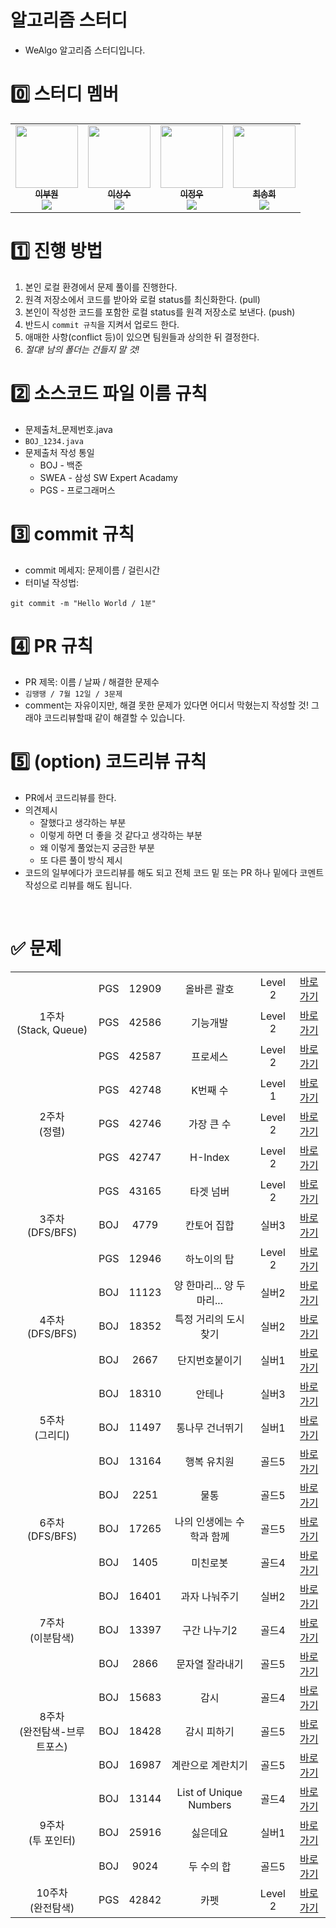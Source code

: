 # 알고리즘 스터디
* WeAlgo 알고리즘 스터디입니다.

# 0️⃣ 스터디 멤버
<table>
    <tr>
        <td align="center">
	    <a href="https://https://github.com/leebuwon">
	    	<img src="https://github.com/we-algo/weAlgo/assets/96781855/49cb083f-cd7e-4408-9fa4-6b1aa3945757?v=4?s=100" width="100px;" alt=""/>
	    	<br/>
	    	<sub>
	    	<b>이부원</b>
	    	<br/>
	    	<img src="https://us-central1-progress-markdown.cloudfunctions.net/progress/100"/>
	        </sub>
	    </a>
	    <br />
	</td>
        <td align="center">
	    <a href="https://github.com/tkdtn4657">
	    	<img src="https://github.com/we-algo/weAlgo/assets/96781855/04500ca4-4a8d-4f2c-8531-f094bde9f16e?v=4?s=100" width="100px;" alt=""/>
	    	<br/>
	    	<sub>
	    	<b>이상수</b>
	    	<br/>
	    	<img src="https://us-central1-progress-markdown.cloudfunctions.net/progress/100"/>
	        </sub>
	    </a>
	    <br />
	</td>
        <td align="center">
	    <a href="https://github.com/JWbase">
	    	<img src="https://github.com/we-algo/weAlgo/assets/96781855/10dbfc32-3972-474c-84f0-e84f96650862?v=4?s=100" width="100px;" alt=""/>
	    	<br/>
	    	<sub>
	    	<b>이정우</b>
	    	<br/>
	    	<img src="https://us-central1-progress-markdown.cloudfunctions.net/progress/100"/>
	        </sub>
	    </a>
	    <br />
	</td>
	<td align="center">
	    <a href="https://github.com/songhee1">
	    	<img src="https://github.com/we-algo/weAlgo/assets/96781855/cba72086-b0f3-4153-b9cc-e208fd21f6ec?v=4?s=100" width="100px;" alt=""/>
	    	<br/>
	    	<sub>
	    	<b>최송희</b>
	    	<br/>
	    	<img src="https://us-central1-progress-markdown.cloudfunctions.net/progress/100"/>
	        </sub>
	    </a>
	    <br />
	</td>
    </tr>
</table>


# 1️⃣ 진행 방법
1. 본인 로컬 환경에서 문제 풀이를 진행한다.
2. 원격 저장소에서 코드를 받아와 로컬 status를 최신화한다. (pull)
3. 본인이 작성한 코드를 포함한 로컬 status를 원격 저장소로 보낸다. (push)
4. 반드시 `commit 규칙`을 지켜서 업로드 한다.
5. 애매한 사항(conflict 등)이 있으면 팀원들과 상의한 뒤 결정한다. 
6. *절대! 남의 폴더는 건들지 말 것!*


# 2️⃣ 소스코드 파일 이름 규칙
* 문제출처_문제번호.java
* `BOJ_1234.java`
* 문제출처 작성 통일
	* BOJ - 백준
	* SWEA - 삼성 SW Expert Acadamy
	* PGS - 프로그래머스


# 3️⃣ commit 규칙
* commit 메세지: 문제이름 / 걸린시간
* 터미널 작성법:
```
git commit -m "Hello World / 1분"
```


# 4️⃣ PR 규칙
* PR 제목: 이름 / 날짜 / 해결한 문제수
* `김땡땡 / 7월 12일 / 3문제`
* comment는 자유이지만, 해결 못한 문제가 있다면 어디서 막혔는지 작성할 것! 그래야 코드리뷰할때 같이 해결할 수 있습니다.


# 5️⃣ (option) 코드리뷰 규칙
* PR에서 코드리뷰를 한다.
* 의견제시
	* 잘했다고 생각하는 부분
	* 이렇게 하면 더 좋을 것 같다고 생각하는 부분
	* 왜 이렇게 풀었는지 궁금한 부분
	* 또 다른 풀이 방식 제시
* 코드의 일부에다가 코드리뷰를 해도 되고 전체 코드 밑 또는 PR 하나 밑에다 코멘트 작성으로 리뷰를 해도 됩니다.

<br/>

# ✅ 문제
<table>
    <!-- 23.10.23 문제 -->
    <tr style="text-align: center">
        <td rowspan="3">1주차<br/>(Stack, Queue)</td>
        <td>PGS</td><td>12909</td><td>올바른 괄호</td><td>Level 2</td>
        <td><a href="https://school.programmers.co.kr/learn/courses/30/lessons/12909">바로가기</a></td>
    </tr>
    <!-- 23.10.25 문제 -->
    <tr style="text-align: center">
        <td>PGS</td><td>42586</td><td>기능개발</td><td>Level 2</td>
        <td><a href="https://school.programmers.co.kr/learn/courses/30/lessons/42586">바로가기</a></td>
    </tr>
    <!-- 23.10.27 문제 -->
    <tr style="text-align: center">
        <td>PGS</td><td>42587</td><td>프로세스</td><td>Level 2</td>
        <td><a href="https://school.programmers.co.kr/learn/courses/30/lessons/42587">바로가기</a></td>
    </tr>
    <!-- 23.10.30 문제 -->
    <tr style="text-align: center">
	<td rowspan="3">2주차<br/>(정렬)</td>
        <td>PGS</td><td>42748</td><td>K번째 수</td><td>Level 1</td>
        <td><a href="https://school.programmers.co.kr/learn/courses/30/lessons/42748">바로가기</a></td>
    </tr>
    <!-- 23.11.1 문제 -->
    <tr style="text-align: center">
        <td>PGS</td><td>42746</td><td>가장 큰 수</td><td>Level 2</td>
        <td><a href="https://school.programmers.co.kr/learn/courses/30/lessons/42746">바로가기</a></td>
    </tr>
    <!-- 23.11.3 문제 -->
    <tr style="text-align: center">
        <td>PGS</td><td>42747</td><td>H-Index</td><td>Level 2</td>
        <td><a href="https://school.programmers.co.kr/learn/courses/30/lessons/42747">바로가기</a></td>
    </tr>
    <!-- 23.11.6 문제 -->	
    <tr style="text-align: center">
	<td rowspan="3">3주차<br/>(DFS/BFS)</td>
        <td>PGS</td><td>43165</td><td>타겟 넘버</td><td>Level 2</td>
        <td><a href="https://school.programmers.co.kr/learn/courses/30/lessons/43165">바로가기</a></td>
    </tr>
    <!-- 23.11.8 문제 -->
    <tr style="text-align: center">
        <td>BOJ</td><td>4779</td><td>칸토어 집합</td><td>실버3</td>
        <td><a href="https://www.acmicpc.net/problem/4779">바로가기</a></td>
    </tr>
    <!-- 23.11.10 문제 -->
    <tr style="text-align: center">
        <td>PGS</td><td>12946</td><td>하노이의 탑</td><td>Level 2</td>
        <td><a href="https://school.programmers.co.kr/learn/courses/30/lessons/12946">바로가기</a></td>
    </tr>
    <!-- 23.11.13 문제 -->
     <tr style="text-align: center">
	<td rowspan="3">4주차<br/>(DFS/BFS)</td>
        <td>BOJ</td><td>11123</td><td>양 한마리... 양 두마리...</td><td>실버2</td>
        <td><a href="https://www.acmicpc.net/problem/11123">바로가기</a></td>
    </tr>
    <!-- 23.11.15 문제 -->
    <tr style="text-align: center">
        <td>BOJ</td><td>18352</td><td>특정 거리의 도시 찾기</td><td>실버2</td>
        <td><a href="https://www.acmicpc.net/problem/18352">바로가기</a></td>
    </tr>
    <!-- 23.11.17 문제 -->
    <tr style="text-align: center">
        <td>BOJ</td><td>2667</td><td>단지번호붙이기</td><td>실버1</td>
        <td><a href="https://www.acmicpc.net/problem/2667">바로가기</a></td>
    </tr>
    <!-- 23.11.20 문제 -->
    <tr style="text-align: center">
	<td rowspan="3">5주차<br/>(그리디)</td>
        <td>BOJ</td><td>18310</td><td>안테나</td><td>실버3</td>
        <td><a href="https://www.acmicpc.net/problem/18310">바로가기</a></td>
    </tr>
    <!-- 23.11.22 문제 -->	
    <tr style="text-align: center">
        <td>BOJ</td><td>11497</td><td>통나무 건너뛰기</td><td>실버1</td>
        <td><a href="https://www.acmicpc.net/problem/11497">바로가기</a></td>
    </tr>
    <!-- 23.11.24 문제 -->
    <tr style="text-align: center">
        <td>BOJ</td><td>13164</td><td>행복 유치원</td><td>골드5</td>
        <td><a href="https://www.acmicpc.net/problem/13164">바로가기</a></td>
    </tr>
    <!-- 23.11.27 문제 -->
    <tr style="text-align: center">
	<td rowspan="3">6주차<br/>(DFS/BFS)</td>
        <td>BOJ</td><td>2251</td><td>물통</td><td>골드5</td>
        <td><a href="https://www.acmicpc.net/problem/2251">바로가기</a></td>
    </tr>
    <!-- 23.11.29 문제 -->
    <tr style="text-align: center">
        <td>BOJ</td><td>17265</td><td>나의 인생에는 수학과 함께</td><td>골드5</td>
        <td><a href="https://www.acmicpc.net/problem/17265">바로가기</a></td>
    </tr>
    <!-- 23.12.01 문제 -->	
    <tr style="text-align: center">
        <td>BOJ</td><td>1405</td><td>미친로봇</td><td>골드4</td>
        <td><a href="https://www.acmicpc.net/problem/1405">바로가기</a></td>
    </tr>
    <!-- 23.12.04 문제 -->
    <tr style="text-align: center">
	<td rowspan="3">7주차<br/>(이분탐색)</td>
        <td>BOJ</td><td>16401</td><td>과자 나눠주기</td><td>실버2</td>
        <td><a href="https://www.acmicpc.net/problem/16401">바로가기</a></td>
    </tr>
    <!-- 23.12.06 문제 -->
    <tr style="text-align: center">
        <td>BOJ</td><td>13397</td><td>구간 나누기2</td><td>골드4</td>
        <td><a href="https://www.acmicpc.net/problem/13397">바로가기</a></td>
    </tr>
    <!-- 23.12.08 문제 -->
    <tr style="text-align: center">
        <td>BOJ</td><td>2866</td><td>문자열 잘라내기</td><td>골드5</td>
        <td><a href="https://www.acmicpc.net/problem/2866">바로가기</a></td>
    </tr>
    <!-- 23.12.11 문제 -->
    <tr style="text-align: center">
        <td rowspan="3">8주차<br/>(완전탐색-브루트포스)</td>
        <td>BOJ</td><td>15683</td><td>감시</td><td>골드4</td>
        <td><a href="https://www.acmicpc.net/problem/15683">바로가기</a></td>
    </tr>
    <!-- 23.12.13 문제 -->
    <tr style="text-align: center">
        <td>BOJ</td><td>18428</td><td>감시 피하기</td><td>골드5</td>
        <td><a href="https://www.acmicpc.net/problem/18428">바로가기</a></td>
    </tr>
    <!-- 23.12.15 문제 -->
    <tr style="text-align: center">
        <td>BOJ</td><td>16987</td><td>계란으로 계란치기</td><td>골드5</td>
        <td><a href="https://www.acmicpc.net/problem/16987">바로가기</a></td>
    </tr>
    <!-- 23.12.18 문제 -->
    <tr style="text-align: center">
	<td rowspan="3">9주차<br/>(투 포인터)</td>
        <td>BOJ</td><td>13144</td><td>List of Unique Numbers</td><td>골드4</td>
        <td><a href="https://www.acmicpc.net/problem/13144">바로가기</a></td>
    </tr>
    <!-- 23.12.20 문제 -->
    <tr style="text-align: center">
        <td>BOJ</td><td>25916</td><td>싫은데요</td><td>실버1</td>
        <td><a href="https://www.acmicpc.net/problem/25916">바로가기</a></td>
    </tr>
    <!-- 23.12.22 문제 -->
    <tr style="text-align: center">
        <td>BOJ</td><td>9024</td><td>두 수의 합</td><td>골드5</td>
        <td><a href="https://www.acmicpc.net/problem/9024">바로가기</a></td>
    </tr>
    <!-- 23.12.27 문제 -->
    <tr style="text-align: center">
	<td rowspan="3">10주차<br/>(완전탐색)</td>
	<td>PGS</td><td>42842</td><td>카펫</td><td>Level 2</td>
        <td><a href="https://school.programmers.co.kr/learn/courses/30/lessons/42842">바로가기</a></td>
    </tr>
